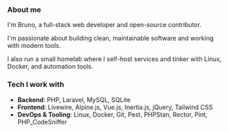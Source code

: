 ### About me

I'm Bruno, a full-stack web developer and open-source contributor.

I'm passionate about building clean, maintainable software and working with modern tools.

I also run a small homelab where I self-host services and tinker with Linux, Docker, and automation tools.

### Tech I work with

- **Backend**: PHP, Laravel, MySQL, SQLite  
- **Frontend**: Livewire, Alpine.js, Vue.js, Inertia.js, jQuery, Tailwind CSS  
- **DevOps & Tooling**: Linux, Docker, Git, Pest, PHPStan, Rector, Pint, PHP_CodeSniffer
